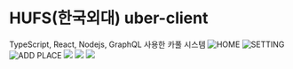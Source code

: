 # HUFS(한국외대) uber-client
TypeScript, React, Nodejs, GraphQL 사용한 카풀 시스템
![HOME](demo/Home.gif)
![SETTING](demo/Setting.gif)
![ADD PLACE](demo/AddPlace.gif)
![](demo/CangeDriving.gif)
![](demo/Request.gif)
![](demo/Accept.gif)